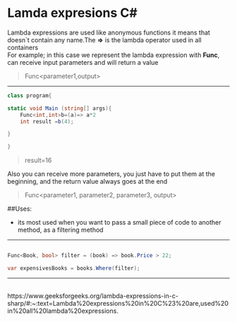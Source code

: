 # Lamda expresions C#
Lambda expressions are used like anonymous functions it means that doesn`t contain any name.The **=>** is the lambda operator used in all containers
<br>For example;
in this case we represent the lambda expression with **Func**, 
can receive input parameters and will return a value 
>Func<parameter1,output>
___
```c#
class program{

static void Main (string[] args){
    Func<int,int>b=(a)=> a*2
    int result =b(4);

}

}

```
>result=16

Also you can receive more parameters, you just have to put them at the beginning, and the return value always goes at the end
>Func<parameter1, parameter2, parameter3, output>

##Uses:
- its most used when you want to pass a small piece of code to another method, as a filtering method
___
```c#

Func<Book, bool> filter = (book) => book.Price > 22;

var expensivesBooks = books.Where(filter);

```
___
<br>
https://www.geeksforgeeks.org/lambda-expressions-in-c-sharp/#:~:text=Lambda%20expressions%20in%20C%23%20are,used%20in%20all%20lambda%20expressions.
